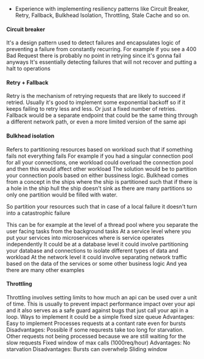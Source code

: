 - Experience with implementing resiliency patterns like Circuit Breaker, Retry, Fallback, Bulkhead Isolation, Throttling, Stale Cache and so on.
#### Circuit breaker
It's a design pattern used to detect failures and encapsulates logic of preventing a failure from constantly recurring.
For example if you see a 400 Bad Request there is probably no point in retrying since it's gonna fail anyways
It's essentially detecting failures that will not recover and putting a halt to operations
#### Retry + Fallback
Retry is the mechanism of retrying requests that are likely to succeed if retried. Usually it's good to implement some exponential backoff so if it keeps failing to retry less and less. Or just a fixed number of retries.
Fallback would be a separate endpoint that could be the same thing through a different network path, or even a more limited version of the same api
#### Bulkhead isolation
Refers to partitioning resources based on workload such that if something fails not everything fails
For example if you had a singular connection pool for all your connections, one workload could overload the connection pool and then this would affect other workload
The solution would be to partition your connection pools based on either bussiness logic.
Bulkhead comes from a concept in the ships where the ship is partitioned such that if there is a hole in the ship hull the ship doesn't sink as there are many partitions so only one partition would be filled with water.

So partition your resources such that in case of a local failure it doesn't turn into a catastrophic failure

This can be for example at the level of a thread pool where you separate the user facing tasks from the background tasks
At a service level where you put your services into microservices where is service operates independently
It could be at a database level it could involve partitioning your database and connections to isolate different types of data and workload
At the network level it could involve separating network traffic based on the data of the services or some other business logic
And yea there are many other examples

#### Throttling
Throttling involves setting limits to how much an api can be used over a unit of time. This is usually to prevent impact performance impact over your api and it also serves as a safe guard against bugs that just call your api in a loop.
Ways to implement it could be a simple fixed size queue
	Advantages:
		Easy to implement
		Processes requests at a contant rate even for bursts
	Disadvantages:
		Possible if some requrests take too long for starvation. Other requests not being processed because we are still waiting for the slow requests
Fixed window of max calls (1000req/hour)
	Advantages:
		No starvation
	Disadvantages:
		Bursts can overwhelp
Sliding window 